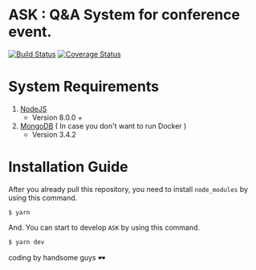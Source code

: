 # ASK : Q&A System for conference event.

[![Build Status](https://travis-ci.org/alchemist-itbangmod/ask.svg?branch=master)](https://travis-ci.org/alchemist-itbangmod/ask)
[![Coverage Status](https://coveralls.io/repos/github/alchemist-itbangmod/ask/badge.svg?branch=develop)](https://coveralls.io/github/alchemist-itbangmod/ask?branch=develop)

# System Requirements
1. [NodeJS](https://nodejs.org/en/)
    - Version 8.0.0 +
2. [MongoDB](https://www.mongodb.com/) ( In case you don't want to run Docker )
    - Version 3.4.2

# Installation Guide
After you already pull this repository, you need to install `node_modules` by using this command.

```
$ yarn
```

And. You can start to develop `ASK` by using this command.
```
$ yarn dev
```

coding by handsome guys 🕶

